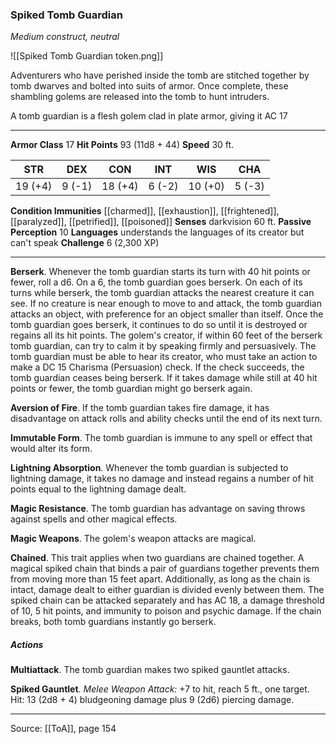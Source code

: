 ### Spiked Tomb Guardian
_Medium construct, neutral_

![[Spiked Tomb Guardian token.png]]

Adventurers who have perished inside the tomb are stitched together by tomb dwarves and bolted into suits of armor. Once complete, these shambling golems are released into the tomb to hunt intruders.

A tomb guardian is a flesh golem clad in plate armor, giving it AC 17






---

**Armor Class** 17
**Hit Points** 93 (11d8 + 44)
**Speed** 30 ft.

| STR     | DEX     | CON     | INT     | WIS     | CHA     |
|---------|---------|---------|---------|---------|---------|
| 19 (+4) | 9 (-1) | 18 (+4) | 6 (-2) | 10 (+0) | 5 (-3) |

**Condition Immunities** [[charmed]], [[exhaustion]], [[frightened]], [[paralyzed]], [[petrified]], [[poisoned]]
**Senses** darkvision 60 ft.
**Passive Perception** 10
**Languages** understands the languages of its creator but can't speak
**Challenge** 6 (2,300 XP)

---

**Berserk**. Whenever the tomb guardian starts its turn with 40 hit points or fewer, roll a d6. On a 6, the tomb guardian goes berserk. On each of its turns while berserk, the tomb guardian attacks the nearest creature it can see. If no creature is near enough to move to and attack, the tomb guardian attacks an object, with preference for an object smaller than itself. Once the tomb guardian goes berserk, it continues to do so until it is destroyed or regains all its hit points. The golem's creator, if within 60 feet of the berserk tomb guardian, can try to calm it by speaking firmly and persuasively. The tomb guardian must be able to hear its creator, who must take an action to make a DC 15 Charisma (Persuasion) check. If the check succeeds, the tomb guardian ceases being berserk. If it takes damage while still at 40 hit points or fewer, the tomb guardian might go berserk again.

**Aversion of Fire**. If the tomb guardian takes fire damage, it has disadvantage on attack rolls and ability checks until the end of its next turn.

**Immutable Form**. The tomb guardian is immune to any spell or effect that would alter its form.

**Lightning Absorption**. Whenever the tomb guardian is subjected to lightning damage, it takes no damage and instead regains a number of hit points equal to the lightning damage dealt.

**Magic Resistance**. The tomb guardian has advantage on saving throws against spells and other magical effects.

**Magic Weapons**. The golem's weapon attacks are magical.

**Chained**. This trait applies when two guardians are chained together. A magical spiked chain that binds a pair of guardians together prevents them from moving more than 15 feet apart. Additionally, as long as the chain is intact, damage dealt to either guardian is divided evenly between them. The spiked chain can be attacked separately and has AC 18, a damage threshold of 10, 5 hit points, and immunity to poison and psychic damage. If the chain breaks, both tomb guardians instantly go berserk.

##### Actions
**Multiattack**. The tomb guardian makes two spiked gauntlet attacks.

**Spiked Gauntlet**. _Melee Weapon Attack:_ +7 to hit, reach 5 ft., one target. Hit: 13 (2d8 + 4) bludgeoning damage plus 9 (2d6) piercing damage.


---

Source: [[ToA]], page 154